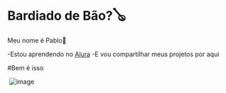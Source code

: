 # Bardiado de Bão?🪕

Meu nome é Pablo🥖

-Estou aprendendo no [Alura](http://www.alura.com.br)
-E vou compartilhar meus projetos por aqui

#Bem é isso


![]()
![image](https://github.com/user-attachments/assets/e7a102a2-59ce-42e9-ad2a-230815c7b5db)


